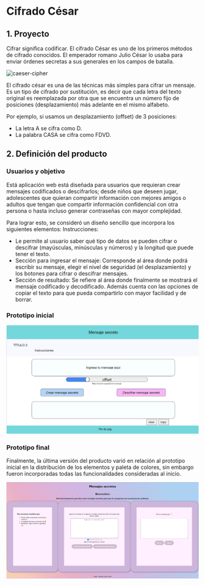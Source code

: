 # Cifrado César

## 1. Proyecto

Cifrar significa codificar. El cifrado César es uno de los primeros métodos de cifrado conocidos. El emperador romano Julio César lo usaba para enviar órdenes secretas a sus generales en los campos de batalla.

![caeser-cipher](https://upload.wikimedia.org/wikipedia/commons/thumb/2/2b/Caesar3.svg/2000px-Caesar3.svg.png)

El cifrado césar es una de las técnicas más simples para cifrar un mensaje. Es un tipo de cifrado por sustitución, es decir que cada letra del texto original es reemplazada por otra que se encuentra un número fijo de posiciones (desplazamiento) más adelante en el mismo alfabeto.

Por ejemplo, si usamos un desplazamiento (offset) de 3 posiciones:

- La letra A se cifra como D.
- La palabra CASA se cifra como FDVD.

## 2. Definición del producto

### Usuarios y objetivo

Está aplicación web está diseñada para usuarios que requieran crear mensajes codificados o descifrarlos; desde niños que deseen jugar, adolescentes que quieran compartir información con mejores amigos o adultos que tengan que compartir información confidencial con otra persona o hasta incluso generar contraseñas con mayor complejidad.

 Para lograr esto, se consideró un diseño sencillo que incorpora los siguientes elementos:
Instrucciones: 
- Le permite al usuario saber qué tipo de datos se pueden cifrar o descifrar (mayúsculas, minúsculas y números) y la longitud que puede tener el texto.
- Sección para ingresar el mensaje: Corresponde al área donde podrá escribir su mensaje, elegir el nivel de seguridad (el desplazamiento) y los botones para cifrar o descifrar mensajes.
- Sección de resultado: Se refiere al área donde finalmente se mostrará el mensaje codificado y decodificado. Además cuenta con las opciones de copiar el texto para que pueda compartirlo con mayor facilidad y de borrar.

### Prototipo inicial
![](https://github.com/Vanecmorales/SCL021-cipher/blob/main/src/img/prototipo%20inicial.jpg)

### Prototipo final
Finalmente, la última versión del producto varió en relación al prototipo inicial en la distribución de los elementos y paleta de colores, sin embargo fueron incorporadas todas las funcionalidades consideradas al inicio.

![](https://github.com/Vanecmorales/SCL021-cipher/blob/main/src/img/prototipo%20final.jpg)